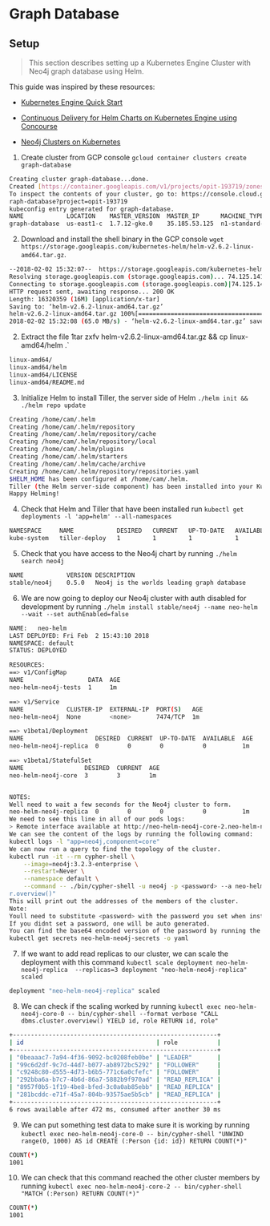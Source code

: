 # Graph Database

## Setup

> This section describes setting up a Kubernetes Engine Cluster with Neo4j graph database using Helm.

This guide was inspired by these resources:

* [Kubernetes Engine Quick Start](https://cloud.google.com/kubernetes-engine/docs/quickstart)

* [Continuous Delivery for Helm Charts on Kubernetes Engine using Concourse](https://cloud.google.com/solutions/continuous-integration-helm-concourse)

* [Neo4j Clusters on Kubernetes](https://neo4j.com/blog/kubernetes-deploy-neo4j-clusters/)

1. Create cluster from GCP console `gcloud container clusters create graph-database`

```sh
Creating cluster graph-database...done.
Created [https://container.googleapis.com/v1/projects/opit-193719/zones/us-east1-c/clusters/graph-database].
To inspect the contents of your cluster, go to: https://console.cloud.google.com/kubernetes/workload_/gcloud/us-east1-c/g
raph-database?project=opit-193719
kubeconfig entry generated for graph-database.
NAME            LOCATION    MASTER_VERSION  MASTER_IP      MACHINE_TYPE   NODE_VERSION  NUM_NODES  STATUS
graph-database  us-east1-c  1.7.12-gke.0    35.185.53.125  n1-standard-1  1.7.12-gke.0  3          RUNNING
```

2. Download and install the shell binary in the GCP console `wget https://storage.googleapis.com/kubernetes-helm/helm-v2.6.2-linux-amd64.tar.gz`.


```sh
--2018-02-02 15:32:07--  https://storage.googleapis.com/kubernetes-helm/helm-v2.6.2-linux-amd64.tar.gz
Resolving storage.googleapis.com (storage.googleapis.com)... 74.125.141.128, 2607:f8b0:400c:c06::80
Connecting to storage.googleapis.com (storage.googleapis.com)|74.125.141.128|:443... connected.
HTTP request sent, awaiting response... 200 OK
Length: 16320359 (16M) [application/x-tar]
Saving to: ‘helm-v2.6.2-linux-amd64.tar.gz’
helm-v2.6.2-linux-amd64.tar.gz 100%[=================================================>]  15.56M  65.0MB/s    in 0.2s
2018-02-02 15:32:08 (65.0 MB/s) - ‘helm-v2.6.2-linux-amd64.tar.gz’ saved [16320359/16320359]
```

2. Extract the file 1tar zxfv helm-v2.6.2-linux-amd64.tar.gz && cp linux-amd64/helm .`

```sh
linux-amd64/
linux-amd64/helm
linux-amd64/LICENSE
linux-amd64/README.md
```

3. Initialize Helm to install Tiller, the server side of Helm `./helm init && ./helm repo update`

```sh
Creating /home/cam/.helm
Creating /home/cam/.helm/repository
Creating /home/cam/.helm/repository/cache
Creating /home/cam/.helm/repository/local
Creating /home/cam/.helm/plugins
Creating /home/cam/.helm/starters
Creating /home/cam/.helm/cache/archive
Creating /home/cam/.helm/repository/repositories.yaml
$HELM_HOME has been configured at /home/cam/.helm.
Tiller (the Helm server-side component) has been installed into your Kubernetes Cluster.
Happy Helming!
```

4. Check that Helm and Tiller that have been installed run `kubectl get deployments -l 'app=helm' --all-namespaces`

```sh
NAMESPACE     NAME            DESIRED   CURRENT   UP-TO-DATE   AVAILABLE   AGE
kube-system   tiller-deploy   1         1         1            1           4m
```

5. Check that you have access to the Neo4j chart by running `./helm search neo4j`

```sh
NAME            VERSION DESCRIPTION
stable/neo4j    0.5.0   Neo4j is the worlds leading graph database
```

6. We are now going to deploy our Neo4j cluster with auth disabled for development by running `./helm install stable/neo4j --name neo-helm --wait --set authEnabled=false`

```sh
NAME:   neo-helm
LAST DEPLOYED: Fri Feb  2 15:43:10 2018
NAMESPACE: default
STATUS: DEPLOYED

RESOURCES:
==> v1/ConfigMap
NAME                  DATA  AGE
neo-helm-neo4j-tests  1     1m

==> v1/Service
NAME            CLUSTER-IP  EXTERNAL-IP  PORT(S)   AGE
neo-helm-neo4j  None        <none>       7474/TCP  1m

==> v1beta1/Deployment
NAME                    DESIRED  CURRENT  UP-TO-DATE  AVAILABLE  AGE
neo-helm-neo4j-replica  0        0        0           0          1m

==> v1beta1/StatefulSet
NAME                 DESIRED  CURRENT  AGE
neo-helm-neo4j-core  3        3        1m


NOTES:
Well need to wait a few seconds for the Neo4j cluster to form.
neo-helm-neo4j-replica  0        0        0           0          1m
We need to see this line in all of our pods logs:
> Remote interface available at http://neo-helm-neo4j-core-2.neo-helm-neo4j.default.svc.cluster.local:7474/
We can see the content of the logs by running the following command:
kubectl logs -l "app=neo4j,component=core"
We can now run a query to find the topology of the cluster.
kubectl run -it --rm cypher-shell \
    --image=neo4j:3.2.3-enterprise \
    --restart=Never \
    --namespace default \
    --command -- ./bin/cypher-shell -u neo4j -p <password> --a neo-helm-neo4j.default.svc.cluster.local "call dbms.cluste
r.overview()"
This will print out the addresses of the members of the cluster.
Note:
Youll need to substitute <password> with the password you set when installing the Helm package.
If you didnt set a password, one will be auto generated.
You can find the base64 encoded version of the password by running the following command:
kubectl get secrets neo-helm-neo4j-secrets -o yaml
```

7. If we want to add read replicas to our cluster, we can scale the deployment with this command `kubectl scale deployment neo-helm-neo4j-replica  --replicas=3
deployment "neo-helm-neo4j-replica" scaled`

```sh
deployment "neo-helm-neo4j-replica" scaled
```

8. We can check if the scaling worked by running `kubectl exec neo-helm-neo4j-core-0 -- bin/cypher-shell --format verbose "CALL dbms.cluster.overview() YIELD id, role RETURN id, role"`

```sh
+---------------------------------------------------------+
| id                                     | role           |
+---------------------------------------------------------+
| "0beaaac7-7a94-4f36-9092-bc0208feb0be" | "LEADER"       |
| "99c6d2df-9c7d-44d7-b077-ab8972bc5292" | "FOLLOWER"     |
| "c9248c80-d555-4d73-b6b5-771c6a0cfefc" | "FOLLOWER"     |
| "292bba6a-b7c7-4b6d-86a7-5882b9f970ad" | "READ_REPLICA" |
| "8957f0b5-1f19-4be8-bfed-3c0a0ab85ebb" | "READ_REPLICA" |
| "281bcddc-e71f-45a7-804b-93575ae5b5cb" | "READ_REPLICA" |
+---------------------------------------------------------+
6 rows available after 472 ms, consumed after another 30 ms
```

9. We can put something test data to make sure it is working by running `kubectl exec neo-helm-neo4j-core-0 -- bin/cypher-shell "UNWIND range(0, 1000) AS id CREATE (:Person {id: id}) RETURN COUNT(*)"`

```sh
COUNT(*)
1001
```

10. We can check that this command reached the other cluster members by running `kubectl exec neo-helm-neo4j-core-2 -- bin/cypher-shell "MATCH (:Person) RETURN COUNT(*)"`

```sh
COUNT(*)
1001
```

